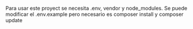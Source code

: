 Para usar este proyect se necesita .env, vendor y node_modules. Se puede modificar el .env.example pero necesario es composer install y composer update 
